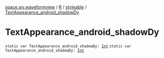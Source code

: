 [space.siy.waveformview](../../index.md) / [R](../index.md) / [styleable](index.md) / [TextAppearance_android_shadowDy](./-text-appearance_android_shadow-dy.md)

# TextAppearance_android_shadowDy

`static var TextAppearance_android_shadowDy: `[`Int`](https://kotlinlang.org/api/latest/jvm/stdlib/kotlin/-int/index.html)
`static var TextAppearance_android_shadowDy: `[`Int`](https://kotlinlang.org/api/latest/jvm/stdlib/kotlin/-int/index.html)